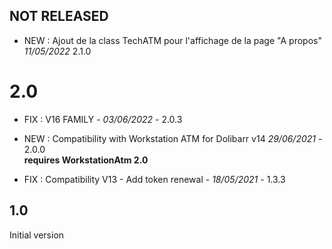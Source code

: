 

## NOT RELEASED
- NEW : Ajout de la class TechATM pour l'affichage de la page "A propos" *11/05/2022* 2.1.0

# 2.0
- FIX : V16 FAMILY - *03/06/2022* - 2.0.3  
- NEW : Compatibility with Workstation ATM for Dolibarr v14 *29/06/2021* - 2.0.0  
  **requires WorkstationAtm 2.0**

- FIX : Compatibility V13 - Add token renewal - *18/05/2021* - 1.3.3

## 1.0

Initial version


